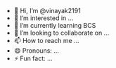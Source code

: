 - 👋 Hi, I’m @vinayak2191
- 👀 I’m interested in ...
- 🌱 I’m currently learning BCS
- 💞️ I’m looking to collaborate on ...
- 📫 How to reach me ...
- 😄 Pronouns: ...
- ⚡ Fun fact: ...

<!---
vinayak2191/vinayak2191 is a ✨ special ✨ repository because its `README.md` (this file) appears on your GitHub profile.
You can click the Preview link to take a look at your changes.
--->
